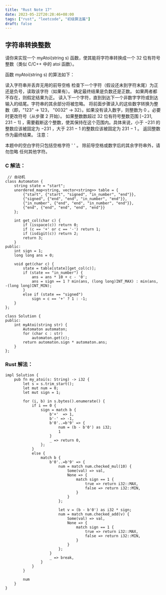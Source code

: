 ```yaml
---
title: "Rust Note 17"
date: 2023-05-22T20:28:46+08:00
tags: ["rust", "leetcode", "初级算法篇"]
draft: false
---
```


## 字符串转换整数

请你来实现一个 myAtoi(string s) 函数，使其能将字符串转换成一个 32 位有符号整数（类似 C/C++ 中的 atoi 函数）。

函数 myAtoi(string s) 的算法如下：

读入字符串并丢弃无用的前导空格
检查下一个字符（假设还未到字符末尾）为正还是负号，读取该字符（如果有）。 确定最终结果是负数还是正数。 如果两者都不存在，则假定结果为正。
读入下一个字符，直到到达下一个非数字字符或到达输入的结尾。字符串的其余部分将被忽略。
将前面步骤读入的这些数字转换为整数（即，"123" -> 123， "0032" -> 32）。如果没有读入数字，则整数为 0 。必要时更改符号（从步骤 2 开始）。
如果整数数超过 32 位有符号整数范围 [−231,  231 − 1] ，需要截断这个整数，使其保持在这个范围内。具体来说，小于 −231 的整数应该被固定为 −231 ，大于 231 − 1 的整数应该被固定为 231 − 1 。
返回整数作为最终结果。
注意：

本题中的空白字符只包括空格字符 ' ' 。
除前导空格或数字后的其余字符串外，请勿忽略 任何其他字符。



### C 解法：
```
 // 自动机
class Automaton {
    string state = "start";
    unordered_map<string, vector<string>> table = {
        {"start", {"start", "signed", "in_number", "end"}},
        {"signed", {"end", "end", "in_number", "end"}},
        {"in_number", {"end", "end", "in_number", "end"}},
        {"end", {"end", "end", "end", "end"}}
    };

    int get_col(char c) {
        if (isspace(c)) return 0;
        if (c == '+' or c == '-') return 1;
        if (isdigit(c)) return 2;
        return 3;
    }
public:
    int sign = 1;
    long long ans = 0;

    void get(char c) {
        state = table[state][get_col(c)];
        if (state == "in_number") {
            ans = ans * 10 + c - '0';
            ans = sign == 1 ? min(ans, (long long)INT_MAX) : min(ans, -(long long)INT_MIN);
        }
        else if (state == "signed")
            sign = c == '+' ? 1 : -1;
    }
};

class Solution {
public:
    int myAtoi(string str) {
        Automaton automaton;
        for (char c : str)
            automaton.get(c);
        return automaton.sign * automaton.ans;
    }
};
```


### Rust 解法：
```
impl Solution {
    pub fn my_atoi(s: String) -> i32 {
        let s = s.trim_start();
        let mut num = 0;
        let mut sign = 1;
        
        for (i, b) in s.bytes().enumerate() {
            if i == 0 {
                sign = match b {
                    b'+'  => 1,
                    b'-' => -1,
                    b'0'..=b'9' => {
                        num = (b - b'0') as i32;
                        1
                    }
                    _ => return 0,
                };
            } 
            else {
                match b {
                    b'0'..=b'9' => {
                        num = match num.checked_mul(10) {
                            Some(val) => val,
                            None => {
                                match sign == 1 {
                                    true => return i32::MAX,
                                    false => return i32::MIN,
                                }
                            }
                        };

                        let v = (b - b'0') as i32 * sign;
                        num = match num.checked_add(v) {
                            Some(val) => val,
                            None => {
                                match sign == 1 {
                                    true => return i32::MAX,
                                    false => return i32::MIN,
                                }
                            }
                        };
                    }
                    _ => break,
                }
            }
        }

        num
    }
}
```